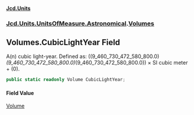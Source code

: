 #### [Jcd.Units](index.md 'index')
### [Jcd.Units.UnitsOfMeasure.Astronomical](Jcd.Units.UnitsOfMeasure.Astronomical.md 'Jcd.Units.UnitsOfMeasure.Astronomical').[Volumes](Volumes.md 'Jcd.Units.UnitsOfMeasure.Astronomical.Volumes')

## Volumes.CubicLightYear Field

A(n) cubic light-year. Defined as: ((9_460_730_472_580_800.0)*(9_460_730_472_580_800.0)*(9_460_730_472_580_800.0)) × SI cubic meter + (0).

```csharp
public static readonly Volume CubicLightYear;
```

#### Field Value
[Volume](Volume.md 'Jcd.Units.UnitTypes.Volume')